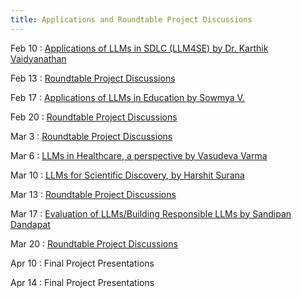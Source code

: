 ```yaml
---
title: Applications and Roundtable Project Discussions
---
```


Feb 10
: [Applications of LLMs in SDLC (LLM4SE) by Dr. Karthik Vaidyanathan](../lectures/week-7)

Feb 13
: [Roundtable Project Discussions](../lectures/week-7)

Feb 17
: [Applications of LLMs in Education by Sowmya V.](../lectures/week-8)

Feb 20
: [Roundtable Project Discussions](../lectures/week-8)

Mar 3
: [Roundtable Project Discussions](../lectures/week-9)

Mar 6
: [LLMs in Healthcare, a perspective by Vasudeva Varma](../lectures/week-9)

Mar 10
: [LLMs for Scientific Discovery, by Harshit Surana](../lectures/week-10)

Mar 13
: [Roundtable Project Discussions](../lectures/week-10)

Mar 17
: [Evaluation of LLMs/Building Responsible LLMs by Sandipan Dandapat](../Lectures/week-11)

Mar 20
: [Roundtable Project Discussions](../lectures/week-11)

Apr 10
: Final Project Presentations

Apr 14
: Final Project Presentations